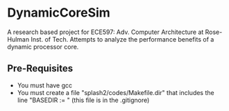 # DynamicCoreSim
A research based project for ECE597: Adv. Computer Architecture at Rose-Hulman Inst. of Tech. Attempts to analyze the performance benefits of a dynamic processor core.

## Pre-Requisites
- You must have gcc
- You must create a file "splash2/codes/Makefile.dir" that includes the line "BASEDIR := <your base directory>" (this file is in the .gitignore)